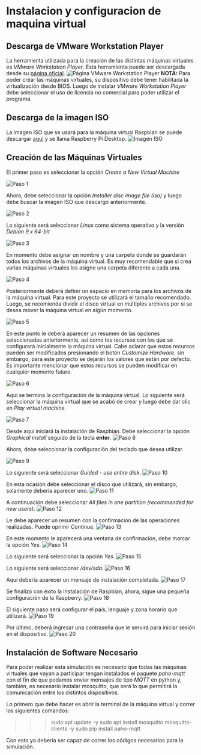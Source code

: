 # Instalacion y configuracion de maquina virtual

## Descarga de VMware Workstation Player

La herramienta utilizada para la creación de las distintas máquinas virtuales es *VMware Workstation Player*. Esta herramienta puede ser descargada desde su [página oficial](https://www.vmware.com/co/products/workstation-player/workstation-player-evaluation.html).
![Página VMware Workstation Player](https://github.com/jahernandezr1/proyecto_ielc/blob/master/simulacion_cuatroDispositivos/Instalacion%20y%20configuracion%20de%20maquina%20virtual/Figuras%20README/vmware.PNG)
**NOTA:** Para poder crear las máquinas virtuales, su dispositivo debe tener habilitada la virtualización desde BIOS.
Luego de instalar *VMware Workstation Player* debe seleccionar el uso de licencia no comercial para poder utilizar el programa.


## Descarga de la imagen ISO
La imagen ISO que se usará para la máquina virtual Raspbian se puede descargar [aquí](https://www.raspberrypi.com/software/raspberry-pi-desktop/)
y se llama Raspberry Pi Desktop.
![Imagen ISO](https://github.com/jahernandezr1/proyecto_ielc/blob/master/simulacion_cuatroDispositivos/Instalacion%20y%20configuracion%20de%20maquina%20virtual/Figuras%20README/tutorial0.PNG)


## Creación de las Máquinas Virtuales
El primer paso es seleccionar la opción *Create a New Virtual Machine*

![Paso 1](https://github.com/jahernandezr1/proyecto_ielc/blob/master/simulacion_cuatroDispositivos/Instalacion%20y%20configuracion%20de%20maquina%20virtual/Figuras%20README/tutorial1.png)

Ahora, debe seleccionar la opción *Installer disc image file (iso)* y luego debe buscar la imagen ISO que descargó anteriormente.

![Paso 2](https://github.com/jahernandezr1/proyecto_ielc/blob/master/simulacion_cuatroDispositivos/Instalacion%20y%20configuracion%20de%20maquina%20virtual/Figuras%20README/tutorial2.png)

Lo siguiente será seleccionar *Linux* como sistema operativo y la versión *Debian 9.x 64-bit*

![Paso 3](https://github.com/jahernandezr1/proyecto_ielc/blob/master/simulacion_cuatroDispositivos/Instalacion%20y%20configuracion%20de%20maquina%20virtual/Figuras%20README/tutorial3.png)

En momento debe asignar un nombre y una carpeta donde se guardarán todos los archivos de la máquina virtual. Es muy recomendable que si crea varias máquinas virtuales les asigne una carpeta diferente a cada una.

![Paso 4](https://github.com/jahernandezr1/proyecto_ielc/blob/master/simulacion_cuatroDispositivos/Instalacion%20y%20configuracion%20de%20maquina%20virtual/Figuras%20README/tutorial4.png)

Posteriormente deberá definir un espacio en memoria para los archivos de la máquina virtual. Para este proyecto se utilizará el tamaño recomendado. Luego, se recomienda dividir el disco virtual en múltiples archivos por si se desea mover la máquina virtual en algún momento.

![Paso 5](https://github.com/jahernandezr1/proyecto_ielc/blob/master/simulacion_cuatroDispositivos/Instalacion%20y%20configuracion%20de%20maquina%20virtual/Figuras%20README/tutorial5.png)

En este punto le deberá aparecer un resumen de las opciones seleccionadas anteriormente, así como los recursos con los que se configurará inicialmente la máquina virtual. Cabe aclarar que estos recursos pueden ser modificados presionando el botón *Customize Hardware*, sin embargo, para este proyecto se dejarán los valores que están por defecto. Es importante mencionar que estos recursos se pueden modificar en cualquier momento futuro.

![Paso 6](https://github.com/jahernandezr1/proyecto_ielc/blob/master/simulacion_cuatroDispositivos/Instalacion%20y%20configuracion%20de%20maquina%20virtual/Figuras%20README/tutorial6.png)

Aquí se termina la configuración de la máquina virtual. Lo siguiente será seleccionar la máquina virtual que se acabó de crear y luego debe dar clic en *Play virtual machine*.

![Paso 7](https://github.com/jahernandezr1/proyecto_ielc/blob/master/simulacion_cuatroDispositivos/Instalacion%20y%20configuracion%20de%20maquina%20virtual/Figuras%20README/tutorial7.png)

Desde aquí iniciará la instalación de Raspbian. Debe seleccionar la opción *Graphical install* seguido de la tecla **enter**.
![Paso 8](https://github.com/jahernandezr1/proyecto_ielc/blob/master/simulacion_cuatroDispositivos/Instalacion%20y%20configuracion%20de%20maquina%20virtual/Figuras%20README/tutorial8.png)

Ahora, debe seleccionar la configuración del teclado que desea utilizar.

![Paso 9](https://github.com/jahernandezr1/proyecto_ielc/blob/master/simulacion_cuatroDispositivos/Instalacion%20y%20configuracion%20de%20maquina%20virtual/Figuras%20README/tutorial9.png)

Lo siguiente será seleccionar *Guided - use entire disk*.
![Paso 10](https://github.com/jahernandezr1/proyecto_ielc/blob/master/simulacion_cuatroDispositivos/Instalacion%20y%20configuracion%20de%20maquina%20virtual/Figuras%20README/tutorial10.png)

En esta ocasión debe seleccionar el disco que utilizará, sin embargo, solamente debería aparecer uno.
![Paso 11](https://github.com/jahernandezr1/proyecto_ielc/blob/master/simulacion_cuatroDispositivos/Instalacion%20y%20configuracion%20de%20maquina%20virtual/Figuras%20README/tutorial11.png)

A continuación debe seleccionar *All files in one partition (recommended for new users)*.
![Paso 12](https://github.com/jahernandezr1/proyecto_ielc/blob/master/simulacion_cuatroDispositivos/Instalacion%20y%20configuracion%20de%20maquina%20virtual/Figuras%20README/tutorial12.png)

Le debe aparecer un resumen con la confirmación de las operaciones realizadas. Puede oprimir *Continue*.
![Paso 13](https://github.com/jahernandezr1/proyecto_ielc/blob/master/simulacion_cuatroDispositivos/Instalacion%20y%20configuracion%20de%20maquina%20virtual/Figuras%20README/tutorial13.png)

En este momento le aparecerá una ventana de confirmación, debe marcar la opción *Yes*.
![Paso 14](https://github.com/jahernandezr1/proyecto_ielc/blob/master/simulacion_cuatroDispositivos/Instalacion%20y%20configuracion%20de%20maquina%20virtual/Figuras%20README/tutorial14.png)

Lo siguiente será seleccionar la opción *Yes*.
![Paso 15](https://github.com/jahernandezr1/proyecto_ielc/blob/master/simulacion_cuatroDispositivos/Instalacion%20y%20configuracion%20de%20maquina%20virtual/Figuras%20README/tutorial15.png)

Lo siguiente será seleccionar */dev/sda*.
![Paso 16](https://github.com/jahernandezr1/proyecto_ielc/blob/master/simulacion_cuatroDispositivos/Instalacion%20y%20configuracion%20de%20maquina%20virtual/Figuras%20README/tutorial16.png)

Aquí debería aparecer un mensaje de instalación completada.
![Paso 17](https://github.com/jahernandezr1/proyecto_ielc/blob/master/simulacion_cuatroDispositivos/Instalacion%20y%20configuracion%20de%20maquina%20virtual/Figuras%20README/tutorial17.png)

Se finalizó con éxito la instalación de Raspbian, ahora, sigue una pequeña configuración de la Raspberry.
![Paso 18](https://github.com/jahernandezr1/proyecto_ielc/blob/master/simulacion_cuatroDispositivos/Instalacion%20y%20configuracion%20de%20maquina%20virtual/Figuras%20README/tutorial18.png)

El siguiente paso será configurar el país, lenguaje y zona horario que utilizará.
![Paso 19](https://github.com/jahernandezr1/proyecto_ielc/blob/master/simulacion_cuatroDispositivos/Instalacion%20y%20configuracion%20de%20maquina%20virtual/Figuras%20README/tutorial19.png)

Por último, deberá ingresar una contraseña que le servirá para iniciar sesión en el dispositivo.
![Paso 20](https://github.com/jahernandezr1/proyecto_ielc/blob/master/simulacion_cuatroDispositivos/Instalacion%20y%20configuracion%20de%20maquina%20virtual/Figuras%20README/tutorial20.png)


## Instalación de Software Necesario
Para poder realizar esta simulación es necesario que todas las máquinas virtuales que vayan a participar tengan instalados el paquete *paho-mqtt* con el fin de que podamos enviar mensajes de tipo *MQTT* en python y, también, es necesario instalar mosquitto, que será lo que permitirá la comunicación entre los distintos dispositivos.

Lo primero que debe hacer es abrir la terminal de la máquina virtual y correr los siguientes comandos:

>>> sudo apt update -y
>>> sudo apt install mosquitto mosquitto-clients -y
>>> sudo pip install paho-mqtt

Con esto ya debería ser capaz de correr los códigos necesarios para la simulación.
